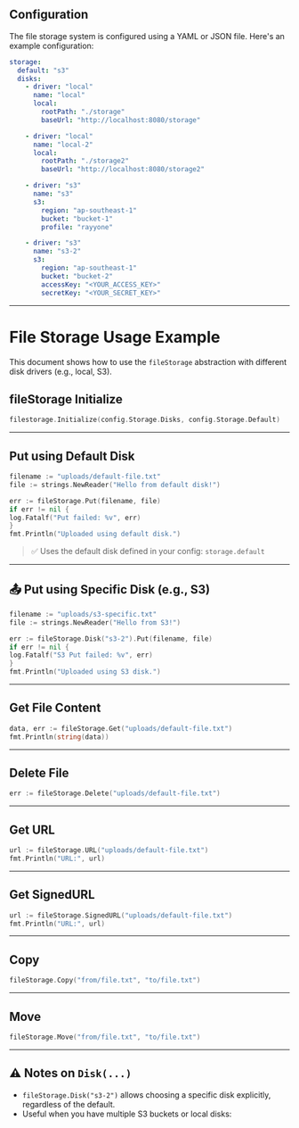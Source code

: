 ## Configuration

The file storage system is configured using a YAML or JSON file. Here's an example configuration:

```yaml
storage:
  default: "s3"
  disks:
    - driver: "local"
      name: "local"
      local:
        rootPath: "./storage"
        baseUrl: "http://localhost:8080/storage"

    - driver: "local"
      name: "local-2"
      local:
        rootPath: "./storage2"
        baseUrl: "http://localhost:8080/storage2"

    - driver: "s3"
      name: "s3"
      s3:
        region: "ap-southeast-1"
        bucket: "bucket-1"
        profile: "rayyone"

    - driver: "s3"
      name: "s3-2"
      s3:
        region: "ap-southeast-1"
        bucket: "bucket-2"
        accessKey: "<YOUR_ACCESS_KEY>"
        secretKey: "<YOUR_SECRET_KEY>"
```

---

# File Storage Usage Example

This document shows how to use the `fileStorage` abstraction with different disk drivers (e.g., local, S3).

## fileStorage Initialize
```go
filestorage.Initialize(config.Storage.Disks, config.Storage.Default)
```
---

## Put using Default Disk

```go
filename := "uploads/default-file.txt"
file := strings.NewReader("Hello from default disk!")

err := fileStorage.Put(filename, file)
if err != nil {
log.Fatalf("Put failed: %v", err)
}
fmt.Println("Uploaded using default disk.")
```

> ✅ Uses the default disk defined in your config: `storage.default`

---


## 📤 Put using Specific Disk (e.g., S3)

```go
filename := "uploads/s3-specific.txt"
file := strings.NewReader("Hello from S3!")

err := fileStorage.Disk("s3-2").Put(filename, file)
if err != nil {
log.Fatalf("S3 Put failed: %v", err)
}
fmt.Println("Uploaded using S3 disk.")
```

---

## Get File Content

```go
data, err := fileStorage.Get("uploads/default-file.txt")
fmt.Println(string(data))
```

---

## Delete File

```go
err := fileStorage.Delete("uploads/default-file.txt")
```

---

## Get URL

```go
url := fileStorage.URL("uploads/default-file.txt")
fmt.Println("URL:", url)
```

---

## Get SignedURL

```go
url := fileStorage.SignedURL("uploads/default-file.txt")
fmt.Println("URL:", url)
```

---

## Copy

```go
fileStorage.Copy("from/file.txt", "to/file.txt")
```

---

## Move

```go
fileStorage.Move("from/file.txt", "to/file.txt")
```

---

## ⚠️ Notes on `Disk(...)`

- `fileStorage.Disk("s3-2")` allows choosing a specific disk explicitly, regardless of the default.
- Useful when you have multiple S3 buckets or local disks:


